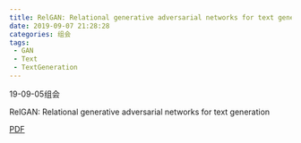 ```yaml
---
title: RelGAN: Relational generative adversarial networks for text generation
date: 2019-09-07 21:28:28
categories: 组会
tags:
 - GAN
 - Text
 - TextGeneration
---
```


19-09-05组会

RelGAN: Relational generative adversarial networks for text generation

[PDF](https://openreview.net/pdf?id=rJedV3R5tm)
